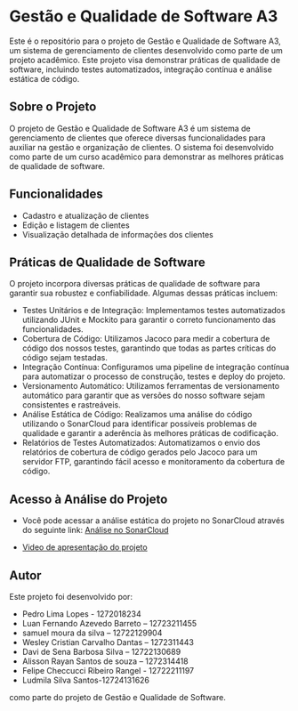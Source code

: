 # Gestão e Qualidade de Software A3

Este é o repositório para o projeto de Gestão e Qualidade de Software A3, um sistema de gerenciamento de clientes desenvolvido como parte de um projeto acadêmico. Este projeto visa demonstrar práticas de qualidade de software, incluindo testes automatizados, integração contínua e análise estática de código.

## Sobre o Projeto

O projeto de Gestão e Qualidade de Software A3 é um sistema de gerenciamento de clientes que oferece diversas funcionalidades para auxiliar na gestão e organização de clientes. O sistema foi desenvolvido como parte de um curso acadêmico para demonstrar as melhores práticas de qualidade de software.

## Funcionalidades

- Cadastro e atualização de clientes
- Edição e listagem de clientes
- Visualização detalhada de informações dos clientes

## Práticas de Qualidade de Software

O projeto incorpora diversas práticas de qualidade de software para garantir sua robustez e confiabilidade. Algumas dessas práticas incluem:

- Testes Unitários e de Integração: Implementamos testes automatizados utilizando JUnit e Mockito para garantir o correto funcionamento das funcionalidades.
- Cobertura de Código: Utilizamos Jacoco para medir a cobertura de código dos nossos testes, garantindo que todas as partes críticas do código sejam testadas.
- Integração Contínua: Configuramos uma pipeline de integração contínua para automatizar o processo de construção, testes e deploy do projeto.
- Versionamento Automático: Utilizamos ferramentas de versionamento automático para garantir que as versões do nosso software sejam consistentes e rastreáveis.
- Análise Estática de Código: Realizamos uma análise do código utilizando o SonarCloud para identificar possíveis problemas de qualidade e garantir a aderência às melhores práticas de codificação.
- Relatórios de Testes Automatizados: Automatizamos o envio dos relatórios de cobertura de código gerados pelo Jacoco para um servidor FTP, garantindo fácil acesso e monitoramento da cobertura de código.

## Acesso à Análise do Projeto

- Você pode acessar a análise estática do projeto no SonarCloud através do seguinte link: [Análise no SonarCloud](https://sonarcloud.io/project/overview?id=AlissonRayanss_Gestao-e-Qualidade-de-Software-A3)
 
- [Video de apresentação do projeto](https://youtu.be/7IRj0XEdBa8)
 
## Autor

Este projeto foi desenvolvido por:

- Pedro Lima Lopes - 1272018234
- Luan Fernando Azevedo Barreto – 12723211455
- samuel moura da silva – 12722129904
- Wesley Cristian Carvalho Dantas – 1272311443
- Davi de Sena Barbosa Silva – 12722130689
- Alisson Rayan Santos de souza – 1272314418
- Felipe Checcucci Ribeiro Rangel - 12722211197
- Ludmila Silva Santos-12724131626

como parte do projeto de Gestão e Qualidade de Software.

